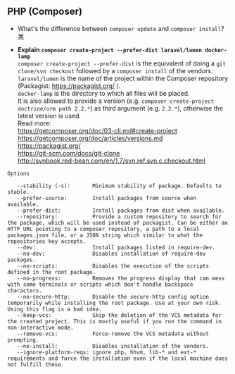 ## PHP (Composer)
- What's the difference between `composer update` and `composer install`?
<a href="#" title="compoaser update is dangerous because it will bring in new versions of packages which you haven't tested to work fine in your app. composer install will not update anything; it will just install all the dependencies as specified in the composer.lock file. composer update is mostly used in the 'development phase', to upgrade our project packages according to what we have specified in the composer.json file. composer install is primarily used in the 'deploying phase' to install our application on a production server or on a testing environment, using the same dependencies stored in the composer.lock file created by composer update.
http://stackoverflow.com/questions/33052195/what-are-the-differences-between-composer-update-and-composer-install
 ">⌘</a>
 
 - **Explain `composer create-project --prefer-dist laravel/lumen docker-lamp`**  
 `composer create-project --prefer-dist` is the equivalent of doing a `git clone/svn checkout` followed by a `composer install` of the vendors.  
 `laravel/lumen` is the name of the project within the Composer repository (Packagist: https://packagist.org/ ).  
 `docker-lamp` is the directory to which all files will be placed.  
It is also allowed to provide a version (e.g. `composer create-project doctrine/orm path 2.2.*`) as third argument (e.g. `2.2.*`), otherwise the latest version is used.  
Read more:  
https://getcomposer.org/doc/03-cli.md#create-project  
https://getcomposer.org/doc/articles/versions.md  
https://packagist.org/  
https://git-scm.com/docs/git-clone  
http://svnbook.red-bean.com/en/1.7/svn.ref.svn.c.checkout.html  
 
 ```
 Options

    --stability (-s):       Minimum stability of package. Defaults to stable.
    --prefer-source:        Install packages from source when available.
    --prefer-dist:          Install packages from dist when available.
    --repository:           Provide a custom repository to search for the package, which will be used instead of packagist. Can be either an HTTP URL pointing to a composer repository, a path to a local packages.json file, or a JSON string which similar to what the repositories key accepts.
    --dev:                  Install packages listed in require-dev.
    --no-dev:               Disables installation of require-dev packages.
    --no-scripts:           Disables the execution of the scripts defined in the root package.
    --no-progress:          Removes the progress display that can mess with some terminals or scripts which don't handle backspace characters.
    --no-secure-http:       Disable the secure-http config option temporarily while installing the root package. Use at your own risk. Using this flag is a bad idea.
    --keep-vcs:             Skip the deletion of the VCS metadata for the created project. This is mostly useful if you run the command in non-interactive mode.
    --remove-vcs:           Force-remove the VCS metadata without prompting.
    --no-install:           Disables installation of the vendors.
    --ignore-platform-reqs: ignore php, hhvm, lib-* and ext-* requirements and force the installation even if the local machine does not fulfill these.

 ```
 
 
